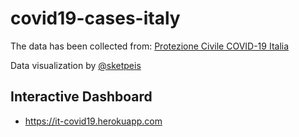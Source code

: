 ﻿# covid19-cases-italy

The data has been collected from: [Protezione Civile COVID-19 Italia](https://github.com/pcm-dpc/COVID-19)

Data visualization by [@sketpeis](https://github.com/daenuprobst/dashcoch)

## Interactive Dashboard

- https://it-covid19.herokuapp.com

